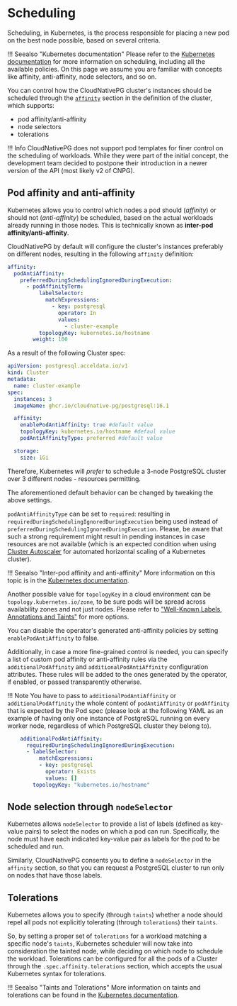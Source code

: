 # Scheduling

Scheduling, in Kubernetes, is the process responsible for placing a new pod on
the best node possible, based on several criteria.

!!! Seealso "Kubernetes documentation"
    Please refer to the
    [Kubernetes documentation](https://kubernetes.io/docs/concepts/scheduling-eviction/)
    for more information on scheduling, including all the available policies. On
    this page we assume you are familiar with concepts like affinity,
    anti-affinity, node selectors, and so on.

You can control how the CloudNativePG cluster's instances should be
scheduled through the [`affinity`](cloudnative-pg.v1.md#postgresql-cnpg-io-v1-AffinityConfiguration)
section in the definition of the cluster, which supports:

- pod affinity/anti-affinity
- node selectors
- tolerations

!!! Info
    CloudNativePG does not support pod templates for finer control
    on the scheduling of workloads. While they were part of the initial concept,
    the development team decided to postpone their introduction in a newer
    version of the API (most likely v2 of CNPG).

## Pod affinity and anti-affinity

Kubernetes allows you to control which nodes a pod should (*affinity*) or
should not (*anti-affinity*) be scheduled, based on the actual workloads already
running in those nodes.
This is technically known as **inter-pod affinity/anti-affinity**.

CloudNativePG by default will configure the cluster's instances
preferably on different nodes, resulting in the following `affinity` definition:

```yaml
affinity:
  podAntiAffinity:
    preferredDuringSchedulingIgnoredDuringExecution:
      - podAffinityTerm:
          labelSelector:
            matchExpressions:
              - key: postgresql
                operator: In
                values:
                  - cluster-example
          topologyKey: kubernetes.io/hostname
        weight: 100
```

As a result of the following Cluster spec:

```yaml
apiVersion: postgresql.acceldata.io/v1
kind: Cluster
metadata:
  name: cluster-example
spec:
  instances: 3
  imageName: ghcr.io/cloudnative-pg/postgresql:16.1

  affinity:
    enablePodAntiAffinity: true #default value
    topologyKey: kubernetes.io/hostname #defaul value
    podAntiAffinityType: preferred #default value

  storage:
    size: 1Gi
```

Therefore, Kubernetes will *prefer* to schedule a 3-node PostgreSQL cluster over 3
different nodes - resources permitting.

The aforementioned default behavior can be changed by tweaking the above settings.

`podAntiAffinityType` can be set to `required`: resulting in
`requiredDuringSchedulingIgnoredDuringExecution` being used instead of
`preferredDuringSchedulingIgnoredDuringExecution`. Please, be aware that such a
strong requirement might result in pending instances in case resources are not
available (which is an expected condition when using
[Cluster Autoscaler](https://github.com/kubernetes/autoscaler/tree/master/cluster-autoscaler) <!-- wokeignore:rule=master -->
for automated horizontal scaling of a Kubernetes cluster).

!!! Seealso "Inter-pod affinity and anti-affinity"
    More information on this topic is in the
    [Kubernetes documentation](https://kubernetes.io/docs/concepts/scheduling-eviction/assign-pod-node/#inter-pod-affinity-and-anti-affinity).

Another possible value for `topologyKey` in a cloud environment can be
`topology.kubernetes.io/zone`, to be sure pods will be spread across
availability zones and not just nodes.  Please refer to
["Well-Known Labels, Annotations and Taints"](https://kubernetes.io/docs/reference/labels-annotations-taints/)
for more options.

You can disable the operator's generated anti-affinity policies by setting
`enablePodAntiAffinity` to false.

Additionally, in case a more fine-grained control is needed, you can specify a
list of custom pod affinity or anti-affinity rules via the
`additionalPodAffinity` and `additionalPodAntiAffinity` configuration
attributes. These rules will be added to the ones generated by the operator,
if enabled, or passed transparently otherwise.

!!! Note
    You have to pass to `additionalPodAntiAffinity` or `additionalPodAffinity`
    the whole content of `podAntiAffinity` or `podAffinity` that is expected by the
    Pod spec (please look at the following YAML as an example of having only one
    instance of PostgreSQL running on every worker node, regardless of which
    PostgreSQL cluster they belong to).

```yaml
    additionalPodAntiAffinity:
      requiredDuringSchedulingIgnoredDuringExecution:
      - labelSelector:
          matchExpressions:
          - key: postgresql
            operator: Exists
            values: []
        topologyKey: "kubernetes.io/hostname"
```

## Node selection through `nodeSelector`

Kubernetes allows `nodeSelector` to provide a list of labels (defined as
key-value pairs) to select the nodes on which a pod can run. Specifically,
the node must have each indicated key-value pair as labels for the
pod to be scheduled and run.

Similarly, CloudNativePG consents you to define a `nodeSelector` in the
`affinity` section, so that you can request a PostgreSQL cluster to run only
on nodes that have those labels.

## Tolerations

Kubernetes allows you to specify (through `taints`) whether a node should repel
all pods not explicitly tolerating (through `tolerations`) their `taints`.

So, by setting a proper set of `tolerations` for a workload matching a specific
node's `taints`, Kubernetes scheduler will now take into consideration the
tainted node, while deciding on which node to schedule the workload.
Tolerations can be configured for all the pods of a Cluster through the
`.spec.affinity.tolerations` section, which accepts the usual Kubernetes syntax
for tolerations.

!!! Seealso "Taints and Tolerations"
    More information on taints and tolerations can be found in the
    [Kubernetes documentation](https://kubernetes.io/docs/concepts/scheduling-eviction/taint-and-toleration/).
